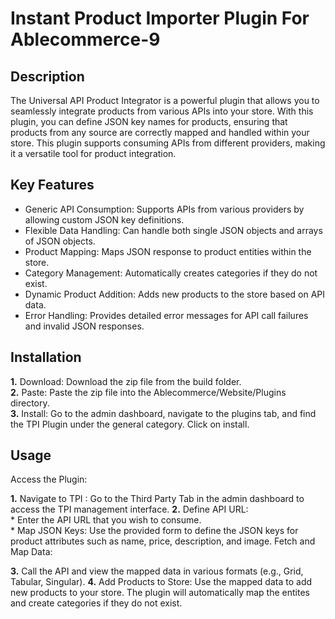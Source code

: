 # Instant Product Importer Plugin For Ablecommerce-9
## Description
The Universal API Product Integrator is a powerful plugin that allows you to seamlessly integrate products from various APIs into your store. With this plugin, you can define JSON key names for products, ensuring that products from any source are correctly mapped and handled within your store. This plugin supports consuming APIs from different providers, making it a versatile tool for product integration.

## Key Features
* Generic API Consumption: Supports APIs from various providers by allowing custom JSON key definitions.
* Flexible Data Handling: Can handle both single JSON objects and arrays of JSON objects.
* Product Mapping: Maps JSON response to product entities within the store.
* Category Management: Automatically creates categories if they do not exist.
* Dynamic Product Addition: Adds new products to the store based on API data.
* Error Handling: Provides detailed error messages for API call failures and invalid JSON responses.

## Installation

**1.** Download: Download the zip file from the build folder.  
**2.** Paste: Paste the zip file into the Ablecommerce/Website/Plugins directory.  
**3.** Install: Go to the admin dashboard, navigate to the plugins tab, and find the TPI Plugin under the general category. Click on install.  

## Usage
Access the Plugin:

**1.**  Navigate to TPI : Go to the Third Party Tab in the admin dashboard to access the TPI management interface.
**2.**  Define API URL:  
    * Enter the API URL that you wish to consume.  
    * Map JSON Keys: Use the provided form to define the JSON keys for product attributes such as name, price, description, and image.
Fetch and Map Data:

**3.** Call the API and view the mapped data in various formats (e.g., Grid, Tabular, Singular).
**4.** Add Products to Store:
Use the mapped data to add new products to your store. The plugin will automatically map the entites and create categories if they do not exist.
